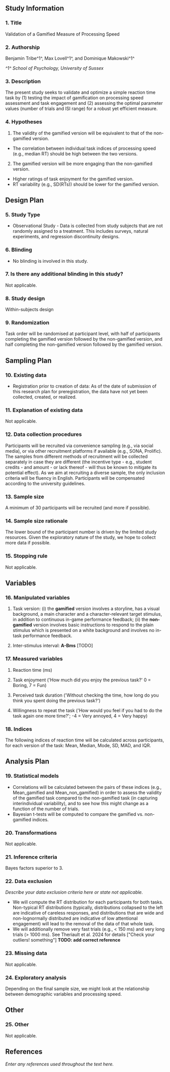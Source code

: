 ## Study Information

### 1.	Title

Validation of a Gamified Measure of Processing Speed

### 2.	Authorship

<!--
List authors and affiliations as applicable. Placing a number or letter in upward arrows, (e.g. ^2^) creates a superscript
-->

Benjamin Tribe^1^, Max Lovell^1^, and Dominique Makowski^1^

*^1^ School of Psychology, University of Sussex*

### 3. Description

<!--
Please give a brief description of your study, including some background, the purpose of the of the study, or broad research questions.

Example: Though there is strong evidence to suggest that sugar affects taste preferences, the effect has never been demonstrated in brownies. Therefore, we will measure taste preference for four different levels of sugar concentration in a standard brownie recipe to determine if the effect exists in this pastry.

More info: The description should be no longer than the length of an abstract. It can give some context for the proposed study, but great detail is not needed here for your preregistration.
-->


The present study seeks to validate and optimize a simple reaction time task by (1) testing the impact of gamification on processing speed assessment and task engagement and (2) assessing the optimal parameter values (number of trials and ISI range) for a robust yet efficient measure.

### 4.	Hypotheses

<!--
List specific, concise, and testable hypotheses. Please state if the hypotheses are directional or non-directional. If directional, state the direction. A predicted effect is also appropriate here. If a specific interaction or moderation is important to your research, you can list that as a separate hypothesis.
-->

1. The validity of the gamified version will be equivalent to that of the non-gamified version.
  - The correlation between individual task indices of processing speed (e.g., median RT) should be high between the two versions.
2. The gamified version will be more engaging than the non-gamified version.
  - Higher ratings of task enjoyment for the gamified version.
  - RT variability (e.g., SD(RTs)) should be lower for the gamified version.

## Design Plan

### 5.	Study Type

- Observational Study - Data is collected from study subjects that are not randomly assigned to a treatment. This includes surveys, natural experiments, and regression discontinuity designs.

### 6.	Blinding

- No blinding is involved in this study.

### 7.	Is there any additional blinding in this study?

Not applicable.

### 8.	Study design

<!--
Describe your study design. Examples include two-group, factorial, randomized block, and repeated measures. Is it a between (unpaired), within-subject (paired), or mixed design? Describe any counterbalancing required. Typical study designs for observation studies include cohort, cross sectional, and case-control studies.

Example: We have a between subjects design with 1 factor (sugar by mass) with 4 levels.

More info: This question has a variety of possible answers. The key is for a researcher to be as detailed as is necessary given the specifics of their design. Be careful to determine if every parameter has been specified in the description of the study design. There may be some overlap between this question and the following questions. That is OK, as long as sufficient detail is given in one of the areas to provide all of the requested information. For example, if the study design describes a complete factorial, 2 X 3 design and the treatments and levels are specified previously, you do not have to repeat that information.
-->

Within-subjects design


### 9.	Randomization

<!--
If you are doing a randomized study, how will you randomize, and at what level?

Example: We will use block randomization, where each participant will be randomly assigned to one of the four equally sized, predetermined blocks. The random number list used to create these four blocks will be created using the web applications available at http://random.org.

More info: Typical randomization techniques include: simple, block, stratified, and adaptive covariate randomization. If randomization is required for the study, the method should be specified here, not simply the source of random numbers.
-->

Task order will be randomised at participant level, with half of participants completing the gamified version followed by the non-gamified version, and half completing the non-gamified version followed by the gamified version.

## Sampling Plan

### 10. Existing data

- Registration prior to creation of data: As of the date of submission of this research plan for preregistration, the data have not yet been collected, created, or realized.

### 11.	Explanation of existing data

Not applicable.

### 12.	Data collection procedures

<!--
Please describe the process by which you will collect your data. This should include:
- the population from which you obtain subjects,
- recruitment efforts,
- payment for participation,
- how subjects will be selected for eligibility from the initial pool (e.g. inclusion and exclusion rules),
- and your study timeline.

Example: Participants will be recruited through advertisements at local pastry shops. Participants will be paid $10 for agreeing to participate (raised to $30 if our sample size is not reached within 15 days of beginning recruitment). Participants must be at least 18 years old and be able to eat the ingredients of the pastries.

More information: The answer to this question requires a specific set of instructions so that another person could repeat the data collection procedures and recreate the study population. Alternatively, if the study population would be unable to be reproduced because it relies on a specific set of circumstances unlikely to be recreated (e.g., a community of people from a specific time and location), the criteria and methods for creating the group and the rationale for this unique set of subjects should be clear.
-->

Participants will be recruited via convenience sampling (e.g., via social media), or via other recruitment platforms if available (e.g., SONA, Prolific). The samples from different methods of recruitment will be collected separately in case they are different (the incentive type - e.g., student credits - and amount - or lack thereof - will thus be known to mitigate its potential effect). As we aim at recruiting a diverse sample, the only inclusion criteria will be fluency in English. Participants will be compensated according to the university guidelines.


### 13.	Sample size

<!--
Describe the sample size of your study.
- How many units will be analyzed in the study?
- This could be the number of people, birds, classrooms, plots, interactions, or countries included.
- If the units are not individuals, then describe the size requirements for each unit.
- If you are using a clustered or multilevel design, how many units are you collecting at each level of the analysis?

Example: Our target sample size is 280 participants. We will attempt to recruit up to 320, assuming that not all will complete the total task.

More information: For some studies, this will simply be the number of samples or the number of clusters. For others, this could be an expected range, minimum, or maximum number.
-->

A minimum of 30 participants will be recruited (and more if possible).


### 14. Sample size rationale

<!--
This could include a power analysis or an arbitrary constraint such as time, money, or personnel.

Example: We used the software program G*Power to conduct a power analysis. Our goal was to obtain .95 power to detect a medium effect size of .25 at the standard .05 alpha error probability.

More information: This gives you an opportunity to specifically state how the sample size will be determined. A wide range of possible answers is acceptable; remember that transparency is more important than principled justifications. If you state any reason for a sample size upfront, it is better than stating no reason and leaving the reader to “fill in the blanks.” Acceptable rationales include: a power analysis, an arbitrary number of subjects, or a number based on time or monetary constraints.
-->

The lower bound of the participant number is driven by the limited study resources. Given the exploratory nature of the study, we hope to collect more data if possible.


### 15. Stopping rule

<!--
If your data collection procedures do not give you full control over your exact sample size, specify how you will decide when to terminate your data collection.

Example: We will post participant sign-up slots by week on the preceding Friday night, with 20 spots posted per week. We will post 20 new slots each week if, on that Friday night, we are below 320 participants.

More information: You may specify a stopping rule based on p-values only in the specific case of sequential analyses with pre-specified checkpoints, alphas levels, and stopping rules. Unacceptable rationales include stopping based on p-values if checkpoints and stopping rules are not specified. If you have control over your sample size, then including a stopping rule is not necessary, though it must be clear in this question or a previous question how an exact sample size is attained.
-->

Not applicable.

## Variables

### 16. Manipulated variables

<!--
Describe all variables you plan to manipulate and the levels or treatment arms of each variable. This is not applicable to any observational study.

Example: We manipulated the percentage of sugar by mass added to brownies. The four levels of this categorical variable are: 15%, 20%, 25%, or 40% cane sugar by mass.

More information: For any experimental manipulation, you should give a precise definition of each manipulated variable. This must include a precise description of the levels at which each variable will be set, or a specific definition for each categorical treatment. For example, “loud or quiet,” should instead give either a precise decibel level or a means of recreating each level. 'Presence/absence' or 'positive/negative' is an acceptable description if the variable is precisely described.
-->

1. Task version: (i) the **gamified** version involves a storyline, has a visual background, a main character and a character-relevant target stimulus, in addition to continuous in-game performance feedback; (ii) the **non-gamified** version involves basic instructions to respond to the plain stimulus which is presented on a white background and involves no in-task performance feedback.

2. Inter-stimulus interval: **A-Bms** [TODO]

### 17. Measured variables

<!--
Describe each variable that you will measure. This will include outcome measures, as well as any predictors or covariates that you will measure. You do not need to include any variables that you plan on collecting if they are not going to be included in the confirmatory analyses of this study.

Example: The single outcome variable will be the perceived tastiness of the single brownie each participant will eat. We will measure this by asking participants ‘How much did you enjoy eating the brownie’ (on a scale of 1-7, 1 being ‘not at all’, 7 being ‘a great deal’) and ‘How good did the brownie taste’ (on a scale of 1-7, 1 being ‘very bad’, 7 being ‘very good’).

More information: Observational studies and meta-analyses will include only measured variables. As with the previous questions, the answers here must be precise. For example, 'intelligence,' 'accuracy,' 'aggression,' and 'color' are too vague. Acceptable alternatives could be 'IQ as measured by Wechsler Adult Intelligence Scale' 'percent correct,' 'number of threat displays,' and 'percent reflectance at 400 nm.'
-->

1. Reaction time (ms)

2. Task enjoyment ('How much did you enjoy the previous task?' 0 = Boring, 7 = Fun)

3. Perceived task duration ('Without checking the time, how long do you think you spent doing the previous task?')

4. Willingness to repeat the task ('How would you feel if you had to do the task again one more time?'; -4 = Very annoyed, 4 = Very happy)

### 18. Indices

<!--
If any measurements are  going to be combined into an index (or even a mean), what measures will you use and how will they be combined?

Include either a formula or a precise description of your method. If your are using a more complicated statistical method to combine measures (e.g. a factor analysis), you can note that here but describe the exact method in the analysis plan section.

Example: We will take the mean of the two questions above to create a single measure of ‘brownie enjoyment.’

More information: If you are using multiple pieces of data to construct a single variable, how will this occur? Both the data that are included and the formula or weights for each measure must be specified. Standard summary statistics, such as “means” do not require a formula, though more complicated indices require either the exact formula or, if it is an established index in the field, the index must be unambiguously defined. For example, “biodiversity index” is too broad, whereas “Shannon’s biodiversity index” is appropriate.
-->

The following indices of reaction time will be calculated across participants, for each version of the task: Mean, Median, Mode, SD, MAD, and IQR.

## Analysis Plan

<!--
You may describe one or more confirmatory analysis in this preregistration. Please remember that all analyses specified below must be reported in the final article, and any additional analyses must be noted as exploratory or hypothesis generating.

A confirmatory analysis plan must state up front which variables are predictors (independent) and which are the outcomes (dependent), otherwise it is an exploratory analysis. You are allowed to describe any exploratory work here, but a clear confirmatory analysis is required.
-->

### 19. Statistical models

<!--
What statistical model will you use to test each hypothesis? Please include the type of model (e.g. ANOVA, multiple regression, SEM, etc) and the specification of the model (this includes each variable that will be included as predictors, outcomes, or covariates). Please specify any interactions, subgroup analyses, pairwise or complex contrasts, or follow-up tests from omnibus tests. If you plan on using any positive controls, negative controls, or manipulation checks you may mention that here. Remember that any test not included here must be noted as an exploratory test in your final article.

Example:  We will use a one-way between subjects ANOVA to analyze our results. The manipulated, categorical independent variable is 'sugar' whereas the dependent variable is our taste index.

More information: This is perhaps the most important and most complicated question within the preregistration. As with all of the other questions, the key is to provide a specific recipe for analyzing the collected data. Ask yourself: is enough detail provided to run the same analysis again with the information provided by the user? Be aware for instances where the statistical models appear specific, but actually leave openings for the precise test. See the following examples:

If someone specifies a 2x3 ANOVA with both factors within subjects, there is still flexibility with the various types of ANOVAs that could be run. Either a repeated measures ANOVA (RMANOVA) or a multivariate ANOVA (MANOVA) could be used for that design, which are two different tests.
If you are going to perform a sequential analysis and check after 50, 100, and 150 samples, you must also specify the p-values you’ll test against at those three points.
-->

- Correlations will be calculated between the pairs of these indices (e.g., Mean_gamified and Mean_non_gamified) in order to assess the validity of the gamified task compared to the non-gamified task (in capturing interindividual variability), and to see how this might change as a function of the number of trials.
- Bayesian t-tests will be computed to compare the gamified vs. non-gamified indices.

### 20. Transformations

<!--
If you plan on transforming, centering, recoding the data, or will require a coding scheme for categorical variables, please describe that process.

Example: The “Effect of sugar on brownie tastiness” does not require any additional transformations. However, if it were using a regression analysis and each level of sweet had been categorically described (e.g. not sweet, somewhat sweet, sweet, and very sweet), ‘sweet’ could be dummy coded with ‘not sweet’ as the reference category.

More information: If any categorical predictors are included in a regression, indicate how those variables will be coded (e.g. dummy coding, summation coding, etc.) and what the reference category will be.
-->

Not applicable.

### 21. Inference criteria

<!--
What criteria will you use to make inferences? Please describe the information you'll use (e.g. p-values, bayes factors, specific model fit indices), as well as cut-off criterion, where appropriate. Will you be using one or two tailed tests for each of your analyses? If you are comparing multiple conditions or testing multiple hypotheses, will you account for this?

Example: We will use the standard p<.05 criteria for determining if the ANOVA and the post hoc test suggest that the results are significantly different from those expected if the null hypothesis were correct. The post-hoc Tukey-Kramer test adjusts for multiple comparisons.

More information: P-values, confidence intervals, and effect sizes are standard means for making an inference, and any level is acceptable, though some criteria must be specified in this or previous fields. Bayesian analyses should specify a Bayes factor or a credible interval. If you are selecting models, then how will you determine the relative quality of each? In regards to multiple comparisons, this is a question with few “wrong” answers. In other words, transparency is more important than any specific method of controlling the false discovery rate or false error rate. One may state an intention to report all tests conducted or one may conduct a specific correction procedure; either strategy is acceptable.
-->

Bayes factors superior to 3.

### 22. Data exclusion

<!--
How will you determine what data or samples, if any, to exclude from your analyses? How will outliers be handled? Will you use any awareness check?

Example: No checks will be performed to determine eligibility for inclusion besides verification that each subject answered each of the three tastiness indices. Outliers will be included in the analysis.

More information: Any rule for excluding a particular set of data is acceptable. One may describe rules for excluding a participant or for identifying outlier data.
-->

*Describe your data exclusion criteria here or state not applicable.*

- We will compute the RT distribution for each participants for both tasks. Non-typical RT distributions (typically, distributions collapsed to the left are indicative of careless responses, and distributions that are wide and non-lognormally distributed are indicative of low attentional engagement) will lead to the removal of the data of that whole task.
- We will additionally remove very fast trials (e.g., < 150 ms) and very long trials (> 1000 ms). See Theriault et al. 2024 for details ["Check your outliers! something"] **TODO: add correct reference**

### 23. Missing data

<!--
How will you deal with incomplete or missing data?

Example: If a subject does not complete any of the three indices of tastiness, that subject will not be included in the analysis.

More information: Any relevant explanation is acceptable. As a final reminder, remember that the final analysis must follow the specified plan, and deviations must be either strongly justified or included as a separate, exploratory analysis.
-->

Not applicable.

### 24. Exploratory analysis

<!--
If you plan to explore your data set to look for unexpected differences or relationships, you may describe those tests here. An exploratory test is any test where a prediction is not made up front, or there are multiple possible tests that you are going to use. A statistically significant finding in an exploratory test is a great way to form a new confirmatory hypothesis, which could be registered at a later time.

Example: We expect that certain demographic traits may be related to taste preferences. Therefore, we will look for relationships between demographic variables (age, gender, income, and marital status) and the primary outcome measures of taste preferences.
-->

Depending on the final sample size, we might look at the relationship between demographic variables and processing speed.

## Other

### 25. Other

<!--
If there is any additional information that you feel needs to be included in your preregistration, please enter it here. Literature cited, disclosures of any related work such as replications or work that uses the same data, or other context that will be helpful for future readers would be appropriate here.
-->

Not applicable.

## References

*Enter any references used throughout the text here.*
